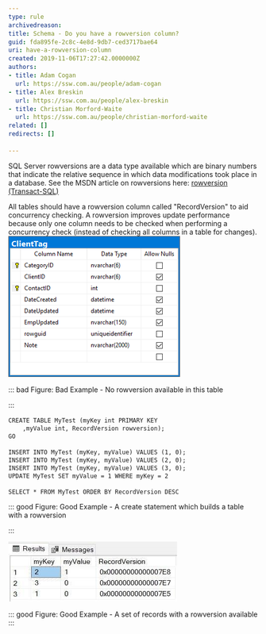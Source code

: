 ```yaml
---
type: rule
archivedreason: 
title: Schema - Do you have a rowversion column?
guid: fda895fe-2c8c-4e8d-9db7-ced3717bae64
uri: have-a-rowversion-column
created: 2019-11-06T17:27:42.0000000Z
authors:
- title: Adam Cogan
  url: https://ssw.com.au/people/adam-cogan
- title: Alex Breskin
  url: https://ssw.com.au/people/alex-breskin
- title: Christian Morford-Waite
  url: https://ssw.com.au/people/christian-morford-waite
related: []
redirects: []

---
```


SQL Server rowversions are a data type available which are binary numbers that indicate the relative sequence in which data modifications took place in a database. See the MSDN article on rowversions here: [rowversion (Transact-SQL)](https://docs.microsoft.com/en-us/sql/t-sql/data-types/rowversion-transact-sql?view=sql-server-ver15)

<!--endintro-->

All tables should have a rowversion column called "RecordVersion" to aid concurrency checking. A rowversion improves update performance because only one column needs to be checked when performing a concurrency check (instead of checking all columns in a table for changes).
![](NoRowversionOnTable.png)

::: bad
Figure: Bad Example - No rowversion available in this table

:::





```
CREATE TABLE MyTest (myKey int PRIMARY KEY 
    ,myValue int, RecordVersion rowversion); 
GO
 
INSERT INTO MyTest (myKey, myValue) VALUES (1, 0);  
INSERT INTO MyTest (myKey, myValue) VALUES (2, 0); 
INSERT INTO MyTest (myKey, myValue) VALUES (3, 0); 
UPDATE MyTest SET myValue = 1 WHERE myKey = 2
 
SELECT * FROM MyTest ORDER BY RecordVersion DESC
```




::: good
Figure: Good Example - A create statement which builds a table with a rowversion

:::


![](RecordsWithRowversion.jpg)

::: good
Figure: Good Example - A set of records with a rowversion available  
:::
